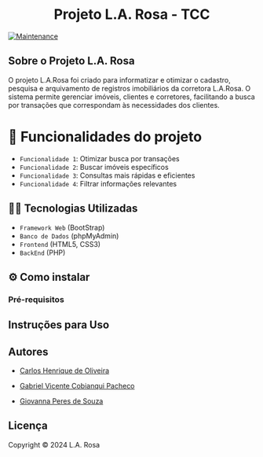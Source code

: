 <h1 align="center"> Projeto L.A. Rosa - TCC </h1>

[![Maintenance](https://img.shields.io/badge/Maintained%3F-yes-green.svg)](https://GitHub.com/Naereen/StrapDown.js/graphs/commit-activity)

## Sobre o Projeto L.A. Rosa
O projeto L.A.Rosa foi criado para informatizar e otimizar o cadastro, pesquisa e arquivamento de registros imobiliários da corretora L.A.Rosa. O sistema permite gerenciar imóveis, clientes e corretores, facilitando a busca por transações que correspondam às necessidades dos clientes.

# :hammer: Funcionalidades do projeto

- `Funcionalidade 1`: Otimizar busca por transações
- `Funcionalidade 2`: Buscar imóveis específicos
- `Funcionalidade 3`: Consultas mais rápidas e eficientes
- `Funcionalidade 4`: Filtrar informações relevantes 

## 🧑‍💻 Tecnologias Utilizadas

- `Framework Web` (BootStrap)
- `Banco de Dados` (phpMyAdmin)
- `Frontend` (HTML5, CSS3)
- `BackEnd` (PHP)

## ⚙️ Como instalar

### Pré-requisitos

## Instruções para Uso

## Autores

- [Carlos Henrique de Oliveira](https://github.com/carlosoliveira397)

- [Gabriel Vicente Cobianqui Pacheco](https://github.com/GabrielVCP)

- [Giovanna Peres de Souza](https://github.com/GiPeres)

## Licença

Copyright © 2024 L.A. Rosa
